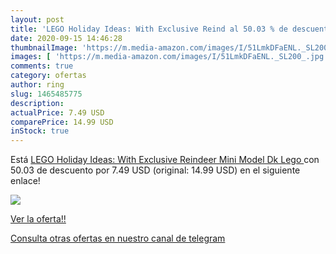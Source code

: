 ```yaml
---
layout: post
title: 'LEGO Holiday Ideas: With Exclusive Reind al 50.03 % de descuento'
date: 2020-09-15 14:46:28
thumbnailImage: 'https://m.media-amazon.com/images/I/51LmkDFaENL._SL200_.jpg'
images: [ 'https://m.media-amazon.com/images/I/51LmkDFaENL._SL200_.jpg' ]
comments: true
category: ofertas
author: ring
slug: 1465485775
description:
actualPrice: 7.49 USD
comparePrice: 14.99 USD
inStock: true
---
```


Está [LEGO Holiday Ideas: With Exclusive Reindeer Mini Model  Dk Lego ](https://www.amazon.com/dp/1465485775/?tag=redken08-20) con 50.03 de descuento por 7.49 USD (original: 14.99 USD) en el siguiente enlace!

[![](https://m.media-amazon.com/images/I/51LmkDFaENL._SL200_.jpg)](https://www.amazon.com/dp/1465485775/?tag=redken08-20)

[Ver la oferta!!](https://www.amazon.com/dp/1465485775/?tag=redken08-20)

[Consulta otras ofertas en nuestro canal de telegram](https://t.me/s/ofertas25)
